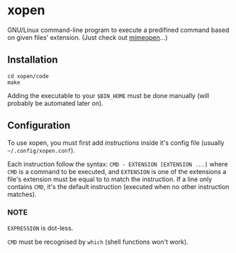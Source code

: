 # xopen #

GNU/Linux command-line program to execute a predifined command based on given
files' extension.
(Just check out [mimeopen](http://search.cpan.org/dist/File-MimeInfo/mimeopen)...)

## Installation ##

```git clone https://github.com/Barbuseries/xopen
cd xopen/code
make
```

Adding the executable to your ```$BIN_HOME``` must be done manually
(will probably be automated later on).

## Configuration ##

To use xopen, you must first add *instructions* inside it's config file
(usually ```~/.config/xopen.conf```).

Each instruction follow the syntax:
```CMD - EXTENSION [EXTENSION ...]```
where ```CMD``` is a command to be executed, and ```EXTENSION``` is
one of the extensions a file's extension must be equal to to match the instruction.
If a line only contains ```CMD```, it's the default instruction
(executed when no other instruction matches).

### NOTE ###

```EXPRESSION``` is dot-less.

```CMD``` must be recognised by ```which``` (shell functions won't work).
